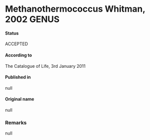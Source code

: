 # Methanothermococcus Whitman, 2002 GENUS

#### Status
ACCEPTED

#### According to
The Catalogue of Life, 3rd January 2011

#### Published in
null

#### Original name
null

### Remarks
null